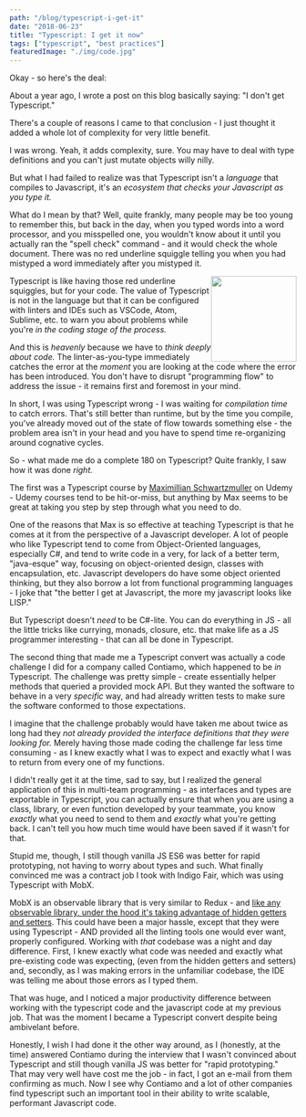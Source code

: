 ```yaml
---
path: "/blog/typescript-i-get-it"
date: "2018-06-23"
title: "Typescript: I get it now"
tags: ["typescript", "best practices"]
featuredImage: "./img/code.jpg"
---
```


Okay - so here's the deal:

About a year ago, I wrote a post on this blog basically saying: "I don't get Typescript." 

There's a couple of reasons I came to that conclusion - I just thought it added a whole lot of complexity for very little benefit.  

I was wrong. Yeah, it adds complexity, sure. You may have to deal with type definitions and you can't just mutate objects willy nilly.  

But what I had failed to realize was that Typescript isn't a *language* that compiles to Javascript, it's an *ecosystem that checks your Javascript as you type it.* 

What do I mean by that? Well, quite frankly, many people may be too young to remember this, but back in the day, when you typed words into a word processor, and you misspelled one, you wouldn't know about it until you actually ran the "spell check" command - and it would check the whole document.  There was no red underline squiggle telling you when you had mistyped a word immediately after you mistyped it.  

<img src="https://i.imgur.com/0dKFt9i.png" width="150" height="150" style="float: right"/>Typescript is like having those red underline squiggles, but for your code.  The value of Typescript is not in the language but that it can be configured with linters and IDEs such as VSCode, Atom, Sublime, etc. to warn you about problems while you're *in the coding stage of the process.*  

And this is *heavenly* because we have to *think deeply about code.*  The linter-as-you-type immediately catches the error at the *moment* you are looking at the code where the error has been introduced.  You don't have to disrupt "programming flow" to address the issue - it remains first and foremost in your mind. 

In short, I was using Typescript wrong - I was waiting for *compilation time* to catch errors.  That's still better than runtime, but by the time you compile, you've already moved out of the state of flow towards something else - the problem area isn't in your head and you have to spend time re-organizing around cognative cycles.  

So - what made me do a complete 180 on Typescript?  Quite frankly, I saw how it was done *right.* 

The first was a Typescript course by [Maximillian Schwartzmuller](https://www.udemy.com/user/maximilian-schwarzmuller/) on Udemy - Udemy courses tend to be hit-or-miss, but anything by Max seems to be great at taking you step by step through what you need to do. 

One of the reasons that Max is so effective at teaching Typescript is that he comes at it from the perspective of a Javascript developer. A lot of people who like Typescript tend to come from Object-Oriented languages, especially C#, and tend to write code in a very, for lack of a better term, "java-esque" way, focusing on object-oriented design, classes with encapsulation, etc.  Javascript developers do have some object oriented thinking, but they also borrow a lot from functional programming languages - I joke that "the better I get at Javascript, the more my javascript looks like LISP." 

But Typescript doesn't *need* to be C#-lite. You can do everything in JS - all the little tricks like currying, monads, closure, etc. that make life as a JS programmer interesting - that can all be done in Typescript.  

The second thing that made me a Typescript convert was actually a code challenge I did for a company called Contiamo, which happened to be *in* Typescript. The challenge was pretty simple - create essentially helper methods that queried a provided mock API. But they wanted the software to behave in a very *specific* way, and had already written tests to make sure the software conformed to those expectations.  

I imagine that the challenge probably would have taken me about twice as long had they *not already provided the interface definitions that they were looking for.* Merely having those made coding the challenge far less time consuming - as I knew exactly what I was to expect and exactly what I was to return from every one of my functions. 

I didn't really get it at the time, sad to say, but I realized the general application of this in multi-team programming - as interfaces and types are exportable in Typescript, you can actually ensure that when you are using a class, library, or even function developed by your teammate, you know *exactly* what you need to send to them and *exactly* what you're getting back.  I can't tell you how much time would have been saved if it wasn't for that.  

Stupid me, though, I still though vanilla JS ES6 was better for rapid prototyping, not having to worry about types and such.  What finally convinced me was a contract job I took with Indigo Fair, which was using Typescript with MobX. 

MobX is an observable library that is very similar to Redux - and [like any observable library, under the hood it's taking advantage of hidden getters and setters](./getters-and-setters-antipattern).  This could have been a major hassle, except that they were using Typescript - AND provided all the linting tools one would ever want, properly configured. Working with *that* codebase was a night and day difference. First, I knew exactly what code was needed and exactly what pre-existing code was expecting, (even from the hidden getters and setters) and, secondly, as I was making errors in the unfamiliar codebase, the IDE was telling me about those errors as I typed them. 

That was huge, and I noticed a major productivity difference between working with the typescript code and the javascript code at my previous job.  That was the moment I became a Typescript convert despite being ambivelant before. 

Honestly, I wish I had done it the other way around, as I (honestly, at the time) answered Contiamo during the interview that I wasn't convinced about Typescript and still though vanilla JS was better for "rapid prototyping."  That may very well have cost me the job - in fact, I got an e-mail from them confirming as much. Now I see why Contiamo and a lot of other companies find typescript such an important tool in their ability to write scalable, performant Javascript code. 
